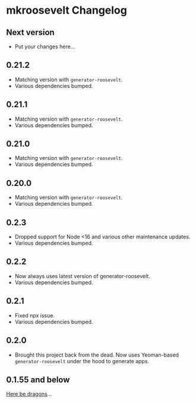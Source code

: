 # mkroosevelt Changelog

## Next version

- Put your changes here...

## 0.21.2

- Matching version with `generator-roosevelt`.
- Various dependencies bumped.

## 0.21.1

- Matching version with `generator-roosevelt`.
- Various dependencies bumped.

## 0.21.0

- Matching version with `generator-roosevelt`.
- Various dependencies bumped.

## 0.20.0

- Matching version with `generator-roosevelt`.
- Various dependencies bumped.

## 0.2.3

- Dropped support for Node <16 and various other maintenance updates.
- Various dependencies bumped.

## 0.2.2

- Now always uses latest version of generator-roosevelt.
- Various dependencies bumped.

## 0.2.1

- Fixed npx issue.
- Various dependencies bumped.

## 0.2.0

- Brought this project back from the dead. Now uses Yeoman-based `generator-roosevelt` under the hood to generate apps.

## 0.1.55 and below

[Here be dragons](https://en.wikipedia.org/wiki/Here_be_dragons)...
